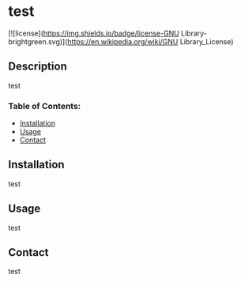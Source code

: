 
# test
[![license](https://img.shields.io/badge/license-GNU Library-brightgreen.svg)](https://en.wikipedia.org/wiki/GNU Library_License)
## Description
test
### Table of Contents:
* [Installation](#Installation) 
* [Usage](#usage) 
* [Contact](#contact)
    
## Installation
test
## Usage
test


## Contact
test
